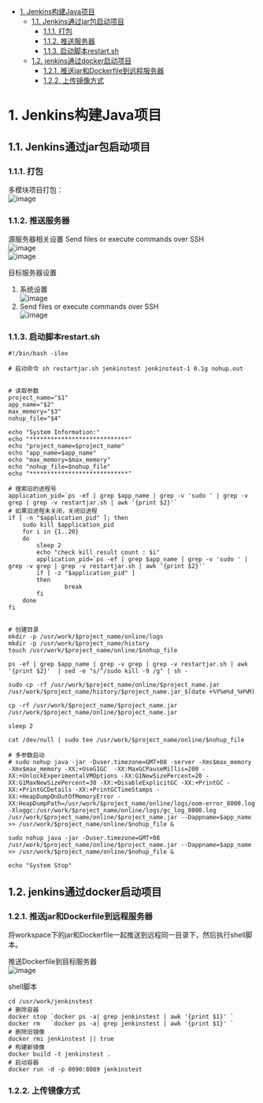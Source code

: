 
<!-- TOC -->

- [1. Jenkins构建Java项目](#1-jenkins构建java项目)
    - [1.1. Jenkins通过jar包启动项目](#11-jenkins通过jar包启动项目)
        - [1.1.1. 打包](#111-打包)
        - [1.1.2. 推送服务器](#112-推送服务器)
        - [1.1.3. 启动脚本restart.sh](#113-启动脚本restartsh)
    - [1.2. jenkins通过docker启动项目](#12-jenkins通过docker启动项目)
        - [1.2.1. 推送jar和Dockerfile到远程服务器](#121-推送jar和dockerfile到远程服务器)
        - [1.2.2. 上传镜像方式](#122-上传镜像方式)

<!-- /TOC -->


# 1. Jenkins构建Java项目  

## 1.1. Jenkins通过jar包启动项目
### 1.1.1. 打包
多模块项目打包：  
![image](http://182.92.69.8:8081/img/devops/jenkins/jenkins-1.png)    


### 1.1.2. 推送服务器  
<!-- 
Jenkins部署springboot项目至远程服务器
https://blog.csdn.net/HIM2014/article/details/126579634

解决SSH: Transferred 0 file(s)
https://www.jianshu.com/p/ef6a4022b7b5
-->


源服务器相关设置
Send files or execute commands over SSH  
![image](http://182.92.69.8:8081/img/devops/jenkins/jenkins-2.png)    
![image](http://182.92.69.8:8081/img/devops/jenkins/jenkins-3.png)    

目标服务器设置  
1. 系统设置  
![image](http://182.92.69.8:8081/img/devops/jenkins/jenkins-4.png)    
2. Send files or execute commands over SSH  
![image](http://182.92.69.8:8081/img/devops/jenkins/jenkins-5.png)    


### 1.1.3. 启动脚本restart.sh

```text
#!/bin/bash -ilex

# 启动命令 sh restartjar.sh jenkinstest jenkinstest-1 0.1g nohup.out


# 读取参数
project_name="$1"
app_name="$2"
max_memory="$3"
nohup_file="$4"

echo "System Information:"
echo "****************************"
echo "project_name=$project_name"
echo "app_name=$app_name"
echo "max_memory=$max_memory"
echo "nohup_file=$nohup_file"
echo "****************************"

# 搜索旧的进程号
application_pid=`ps -ef | grep $app_name | grep -v 'sudo ' | grep -v grep | grep -v restartjar.sh | awk '{print $2}'`
# 如果旧进程未关闭，关闭旧进程
if [ -n "$application_pid" ]; then
	sudo kill $application_pid
	for i in {1..20}
	do
		sleep 2
		echo "check kill result count : $i"
		application_pid=`ps -ef | grep $app_name | grep -v 'sudo ' | grep -v grep | grep -v restartjar.sh | awk '{print $2}'`
		if [ -z "$application_pid" ]
		then
				break
		fi
	done
fi


# 创建目录
mkdir -p /usr/work/$project_name/online/logs
mkdir -p /usr/work/$project_name/history
touch /usr/work/$project_name/online/$nohup_file

ps -ef | grep $app_name | grep -v grep | grep -v restartjar.sh | awk '{print $2}'  | sed -e "s/^/sudo kill -9 /g" | sh -  

sudo cp -rf /usr/work/$project_name/online/$project_name.jar  /usr/work/$project_name/history/$project_name.jar_$(date +%Y%m%d_%H%M)

cp -rf /usr/work/$project_name/$project_name.jar  /usr/work/$project_name/online/$project_name.jar

sleep 2

cat /dev/null | sudo tee /usr/work/$project_name/online/$nohup_file

# 多参数启动
# sudo nohup java -jar -Duser.timezone=GMT+08 -server -Xms$max_memory -Xmx$max_memory -XX:+UseG1GC  -XX:MaxGCPauseMillis=200 -XX:+UnlockExperimentalVMOptions -XX:G1NewSizePercent=20 -XX:G1MaxNewSizePercent=30 -XX:+DisableExplicitGC -XX:+PrintGC -XX:+PrintGCDetails -XX:+PrintGCTimeStamps -XX:+HeapDumpOnOutOfMemoryError -XX:HeapDumpPath=/usr/work/$project_name/online/logs/oom-error_8000.log -Xloggc:/usr/work/$project_name/online/logs/gc_log_8000.log /usr/work/$project_name/online/$project_name.jar --Dappname=$app_name  >> /usr/work/$project_name/online/$nohup_file &

sudo nohup java -jar -Duser.timezone=GMT+08 /usr/work/$project_name/online/$project_name.jar --Dappname=$app_name  >> /usr/work/$project_name/online/$nohup_file &

echo "System Stop"
```

## 1.2. jenkins通过docker启动项目  
<!-- 
docker in docker
https://juejin.cn/post/6855559520950452238

-->

### 1.2.1. 推送jar和Dockerfile到远程服务器  
<!-- 
Jenkins+Docker 一键自动化部署 SpringBoot 项目
https://blog.csdn.net/weixin_36380516/article/details/126326838
-->

将workspace下的jar和Dockerfile一起推送到远程同一目录下，然后执行shell脚本。  

推送Dockerfile到目标服务器  
![image](http://182.92.69.8:8081/img/devops/jenkins/jenkins-6.png)    

shell脚本  

```text
cd /usr/work/jenkinstest
# 删除容器
docker stop `docker ps -a| grep jenkinstest | awk '{print $1}' `
docker rm   `docker ps -a| grep jenkinstest | awk '{print $1}' `
# 删除旧镜像
docker rmi jenkinstest || true
# 构建新镜像
docker build -t jenkinstest .
# 启动容器
docker run -d -p 8090:8089 jenkinstest
```


### 1.2.2. 上传镜像方式  
<!-- 

在jenkins本机就把镜像构建好，上传镜像到harbor仓库后再去通知目标服务器去自动拉取镜像部署
https://blog.csdn.net/qq_42883074/article/details/126009573
-->
